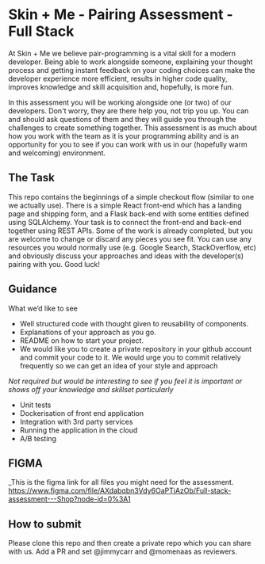 # Skin + Me - Pairing Assessment - Full Stack

At Skin + Me we believe pair-programming is a vital skill for a modern developer. Being able to work alongside someone, explaining your thought process and getting instant feedback on your coding choices can make the developer experience more efficient, results in higher code quality, improves knowledge and skill acquisition and, hopefully, is more fun.

In this assessment you will be working alongside one (or two) of our developers. Don't worry, they are there help you, not trip you up. You can and should ask questions of them and they will guide you through the challenges to create something together. This assessment is as much about how you work with the team as it is your programming ability and is an opportunity for you to see if you can work with us in our (hopefully warm and welcoming) environment.

## The Task

This repo contains the beginnings of a simple checkout flow (similar to one we actually use). There is a simple React front-end which has a landing page and shipping form, and a Flask back-end with some entities defined using SQLAlchemy. Your task is to connect the front-end and back-end together using REST APIs. Some of the work is already completed, but you are welcome to change or discard any pieces you see fit. You can use any resources you would normally use (e.g. Google Search, StackOverflow, etc) and obviously discuss your approaches and ideas with the developer(s) pairing with you. Good luck!

## Guidance

What we’d like to see

- Well structured code with thought given to reusability of components.
- Explanations of your approach as you go.
- README on how to start your project.
- We would like you to create a private repository in your github account and commit your code to it. We would urge you to commit relatively frequently so we can get an idea of your style and approach

_Not required but would be interesting to see if you feel it is important or shows off your knowledge and skillset particularly_

- Unit tests
- Dockerisation of front end application
- Integration with 3rd party services
- Running the application in the cloud
- A/B testing

## FIGMA

\_This is the figma link for all files you might need for the assessment.
https://www.figma.com/file/AXdabqbn3Vdy6OaPTiAzOb/Full-stack-assessment---Shop?node-id=0%3A1

## How to submit

Please clone this repo and then create a private repo which you can share with us. Add a PR and set @jimmycarr and @momenaas as reviewers.
